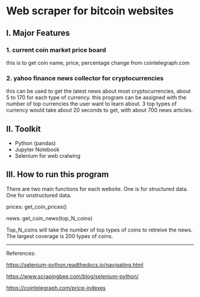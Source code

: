# Web scraper for bitcoin websites

## I. Major Features
### 1. current coin market price board
this is to get coin name, price, percentage change from cointelegraph.com

### 2. yahoo finance news collector for cryptocurrencies
this can be used to get the latest news about most cryptocurrencies, about 5 to 170 for each type of currency.
this program can be assigned with the number of top currencies the user want to learn about. 3 top types of currency would take about 20 seconds to get, with about 700 news articles.

## II. Toolkit
- Python (pandas)
- Jupyter Notebook
- Selenium for web cralwing

## III. How to run this program 
There are two main functions for each website. One is for structured data. One for unstructured data.

prices:
get_coin_prices()

news:
get_coin_news(top_N_coins)

Top_N_coins will take the number of top types of coins to retreive the news. The largest coverage is 200 types of coins.


--------
References:

https://selenium-python.readthedocs.io/navigating.html

https://www.scrapingbee.com/blog/selenium-python/

https://cointelegraph.com/price-indexes